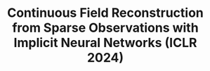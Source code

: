 <div align="center">

# Continuous Field Reconstruction from Sparse Observations with Implicit Neural Networks (ICLR 2024)
